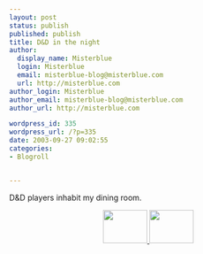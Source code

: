 ```yaml
---
layout: post
status: publish
published: publish
title: D&D in the night
author:
  display_name: Misterblue
  login: Misterblue
  email: misterblue-blog@misterblue.com
  url: http://misterblue.com
author_login: Misterblue
author_email: misterblue-blog@misterblue.com
author_url: http://misterblue.com

wordpress_id: 335
wordpress_url: /?p=335
date: 2003-09-27 09:02:55
categories:
- Blogroll


---
```

<p>
D&D players inhabit my dining room.
</p>
<center>
<a href="http://pics.misterblue.com/onepic/20030900-Misc/w640/h480/IMG_2497.jpg"
      target="onepic">
    <img src="http://pics.misterblue.com/20030900-Misc/80/60/IMG_2497.jpg"
            height="60" width="80" alt=""/>
</a>
<a href="http://pics.misterblue.com/onepic/20030900-Misc/w640/h480/IMG_2498.jpg"
      target="onepic">
    <img src="http://pics.misterblue.com/20030900-Misc/80/60/IMG_2498.jpg"
            height="60" width="80" alt=""/>
</a>
</center>
